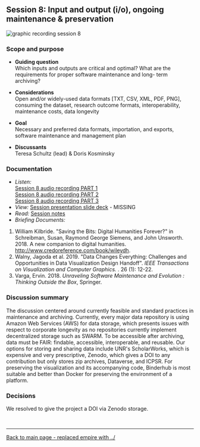 ## Session 8: Input and output (i/o), ongoing maintenance & preservation
![graphic recording session 8](../images/graphic-recording-session8.png)

### Scope and purpose
- **Guiding question**  
  Which inputs and outputs are critical and optimal? What are the requirements for proper software maintenance and long- term archiving?  

-	**Considerations**  
  Open and/or widely-used data formats [TXT, CSV, XML, PDF, PNG], consuming the dataset, research outcome formats, interoperability, maintenance costs, data longevity  

-	**Goal**  
  Necessary and preferred data formats, importation, and exports, software maintenance and management plan  

-	**Discussants**  
  Teresa Schultz (lead) & Doris Kosminsky  


### Documentation  
- *Listen:*<br/>
    [Session 8 audio recording PART 1](../audio/session8-1of3.MP3?raw=true)<br/>
    [Session 8 audio recording PART 2](../audio/session8-2of3.MP3?raw=true)<br/>
    [Session 8 audio recording PART 3](../audio/session8-3of3.MP3?raw=true)<br/>
- *View:* [Session presentation slide deck](link) - MISSING  
- *Read:* [Session notes](https://docs.google.com/document/d/196V79SznVOMz-1G63dCI5LCIg0iVKNmMWCP2aSaxHw0/edit?usp=sharing)
- *Briefing Documents:*
1. William Kilbride. "Saving the Bits: Digital Humanities Forever?" in Schreibman, Susan, Raymond George Siemens, and John Unsworth. 2018. A new companion to digital humanities. http://www.credoreference.com/book/wileydh.
2. Walny, Jagoda et al. 2019. "Data Changes Everything: Challenges and Opportunities in Data Visualization Design Handoff". <em>IEEE Transactions on Visualization and Computer Graphics. </em>. 26 (1): 12-22.
3. Varga, Ervin. 2018. <i>Unraveling Software Maintenance and Evolution : Thinking Outside the Box</i>, Springer.

### Discussion summary
The discussion centered around currently feasible and standard practices in maintenance and archiving. Currently, every major data repository is using Amazon Web Services (AWS) for data storage, which presents issues with respect to corporate longevity as no repositories currently implement decentralized storage such as SWARM. To be accessible after archiving, data must be FAIR: findable, accessible, interoperable, and reusable. Our options for storing and sharing data include UNR's ScholarWorks, which is expensive and very prescriptive, Zenodo, which gives a DOI to any contribution but only stores zip archives, Dataverse, and ICPSR. For preserving the visualization and its accompanying code, Binderhub is most suitable and better than Docker for preserving the environment of a platform.

### Decisions
We resolved to give the project a DOI via Zenodo storage.


&nbsp;

------------------------------

[Back to main page - replaced empire with ../](../)
